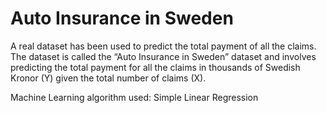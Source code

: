 # Auto Insurance in Sweden
A real dataset has been used to predict the total payment of all the claims. The dataset is called the “Auto Insurance in Sweden” dataset and involves predicting the total payment for all the claims in thousands of Swedish Kronor (Y) given the total number of claims (X).

Machine Learning algorithm used: Simple Linear Regression
